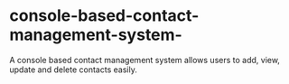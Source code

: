 # console-based-contact-management-system-
A console based contact management system allows users to add, view, update and delete contacts easily.
